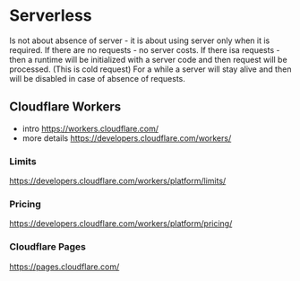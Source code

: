 # Serverless
Is not about absence of server - it is about using server only when it is required. 
If there are no requests - no server costs.
If there isa requests - then a runtime will be initialized with a server code and then request will be processed. (This is cold request)
For a while a server will stay alive and then will be disabled in case of absence of requests.

## Cloudflare Workers
- intro https://workers.cloudflare.com/
- more details https://developers.cloudflare.com/workers/

### Limits
https://developers.cloudflare.com/workers/platform/limits/ 

### Pricing
https://developers.cloudflare.com/workers/platform/pricing/

### Cloudflare Pages
https://pages.cloudflare.com/
